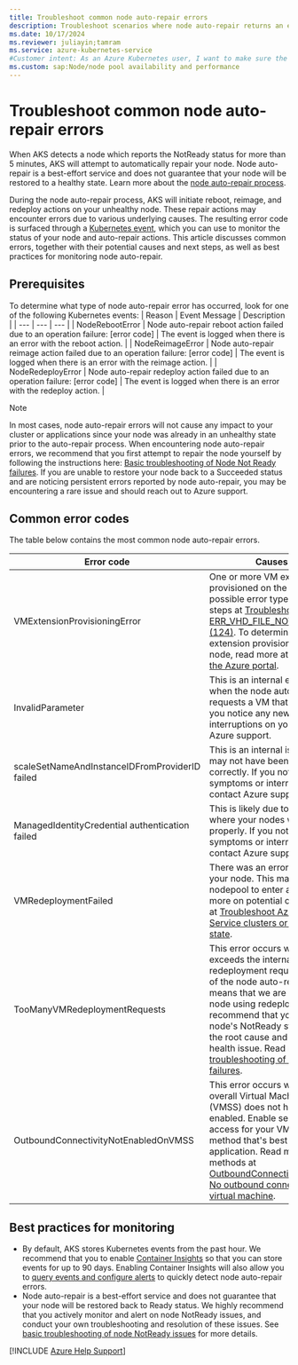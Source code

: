 ```yaml
---
title: Troubleshoot common node auto-repair errors
description: Troubleshoot scenarios where node auto-repair returns an error code when trying to repair a node with a status of NotReady.
ms.date: 10/17/2024
ms.reviewer: juliayin;tamram
ms.service: azure-kubernetes-service
#Customer intent: As an Azure Kubernetes user, I want to make sure the automatic repair actions from AKS node auto-repair do not cause any impacts on my applications or cluster health.
ms.custom: sap:Node/node pool availability and performance
---
```

# Troubleshoot common node auto-repair errors

When AKS detects a node which reports the NotReady status for more than 5 minutes, AKS will attempt to automatically repair your node. Node auto-repair is a best-effort service and does not guarantee that your node will be restored to a healthy state. Learn more about the [node auto-repair process](/azure/aks/node-auto-repair).

During the node auto-repair process, AKS will initiate reboot, reimage, and redeploy actions on your unhealthy node. These repair actions may encounter errors due to various underlying causes. The resulting error code is surfaced through a [Kubernetes event](/azure/aks/events), which you can use to monitor the status of your node and auto-repair actions. This article discusses common errors, together with their potential causes and next steps, as well as best practices for monitoring node auto-repair.

## Prerequisites
To determine what type of node auto-repair error has occurred, look for one of the following Kubernetes events: 
| Reason | Event Message | Description |
| --- | --- | --- |
| NodeRebootError | Node auto-repair reboot action failed due to an operation failure: [error code] | The event is logged when there is an error with the reboot action. |
| NodeReimageError | Node auto-repair reimage action failed due to an operation failure: [error code] | The event is logged when there is an error with the reimage action. |
| NodeRedeployError | Node auto-repair redeploy action failed due to an operation failure: [error code] | The event is logged when there is an error with the redeploy action. |

> [!NOTE]
> In most cases, node auto-repair errors will not cause any impact to your cluster or applications since your node was already in an unhealthy state prior to the auto-repair process. When encountering node auto-repair errors, we recommend that you first attempt to repair the node yourself by following the instructions here: [Basic troubleshooting of Node Not Ready failures](./node-not-ready-basic-troubleshooting.md). If you are unable to restore your node back to a Succeeded status and are noticing persistent errors reported by node auto-repair, you may be encountering a rare issue and should reach out to Azure support.

## Common error codes
The table below contains the most common node auto-repair errors.

| Error code | Causes & Solution |
|---|---|
| VMExtensionProvisioningError | One or more VM extensions failed to be provisioned on the VM. Read more on possible error types and troubleshooting steps at [Troubleshoot the ERR_VHD_FILE_NOT_FOUND error code (124)](../create-upgrade-delete/error-code-vhdfilenotfound.md). To determine the exact VM extension provisioning error on your node, read more at [View error details in the Azure portal](../create-upgrade-delete/troubleshoot-aks-cluster-creation-issues.md#view-resources-in-the-azure-portal). |
| InvalidParameter | This is an internal error which occurs when the node auto-repair process requests a VM that no longer exists. If you notice any new symptoms or interruptions on your node, contact Azure support. |
| scaleSetNameAndInstanceIDFromProviderID failed | This is an internal issue where the node may not have been provisioned correctly. If you notice any new symptoms or interruptions on your node, contact Azure support. |
| ManagedIdentityCredential authentication failed | This is likely due to an internal issue where your nodes were not initialized properly. If you notice any new symptoms or interruptions on your node, contact Azure support. |
| VMRedeploymentFailed | There was an error with redeploying your node. This may cause your nodepool to enter a failed state. Read more on potential causes and next steps at [Troubleshoot Azure Kubernetes Service clusters or nodes in a failed state](./cluster-node-virtual-machine-failed-state.md#scenario-3-node-pool-is-in-a-failed-state). |
| TooManyVMRedeploymentRequests | This error occurs when your cluster exceeds the internal limit for VM redeployment requests. Redeploy is one of the node auto-repair actions, which means that we are unable to repair your node using redeploy actions. We recommend that you  troubleshoot your node's NotReady status to understand the root cause and resolve the node health issue. Read more at [Basic troubleshooting of Node Not Ready failures](./node-not-ready-basic-troubleshooting.md). |
| OutboundConnectivityNotEnabledOnVMSS | This error occurs when your node or overall Virtual Machine Scale Set (VMSS) does not have outbound access enabled. Enable secure outbound access for your VMSS by using a method that's best suited for your application. Read more about the methods at [OutboundConnectivityNotEnabledOnVM. No outbound connectivity configured for virtual machine](../../virtual-machine-scale-sets/deploy/vmss-outbound-connectivity-not-enabled.md#solution). |

## Best practices for monitoring
- By default, AKS stores Kubernetes events from the past hour. We recommend that you to enable [Container Insights](/azure/azure-monitor/containers/kubernetes-monitoring-enable#enable-container-insights) so that you can store events for up to 90 days. Enabling Container Insights will also allow you to [query events and configure alerts](/azure/aks/events#automating-event-notifications) to quickly detect node auto-repair errors.
- Node auto-repair is a best-effort service and does not guarantee that your node will be restored back to Ready status. We highly recommend that you actively monitor and alert on node NotReady issues, and conduct your own troubleshooting and resolution of these issues. See [basic troubleshooting of node NotReady issues](./node-not-ready-basic-troubleshooting.md) for more details.

[!INCLUDE [Azure Help Support](../../../includes/azure-help-support.md)]
